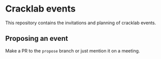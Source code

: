 Cracklab events
===============

This repository contains the invitations and planning of cracklab events.

Proposing an event
------------------

Make a PR to the `propose` branch or just mention it on a meeting.
